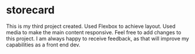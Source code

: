 # storecard

This is my third project created. Used Flexbox to achieve layout. Used media to make the main content responsive. Feel free to add changes to this project. I am always happy to receive feedback, as that will improve my capabilities as a front end dev. 
